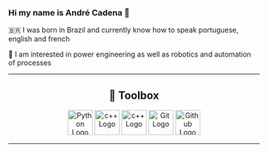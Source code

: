 ### Hi my name is André Cadena 👋

<!--
**AndreCadena/AndreCadena** is a ✨ _special_ ✨ repository because its `README.md` (this file) appears on your GitHub profile.

Here are some ideas to get you started:
-->
🇧🇷 I was born in Brazil and currently know how to speak portuguese, english and french

👀 I am interested in power engineering as well as robotics and automation of processes

---

<h2 align = center> 🧰 Toolbox </h2>
<div align = "center">
<img src="https://cdn.jsdelivr.net/gh/devicons/devicon/icons/python/python-original.svg" alt="Python Logo" width="50" height="50"/> 
<img src="https://cdn.jsdelivr.net/gh/devicons/devicon/icons/jupyter/jupyter-original-wordmark.svg" alt="c++ Logo" width="50" height="50"/> 
<img src="https://cdn.jsdelivr.net/gh/devicons/devicon/icons/cplusplus/cplusplus-original.svg" alt="c++ Logo" width="50" height="50"/> 
<img src="https://cdn.jsdelivr.net/gh/devicons/devicon/icons/git/git-original.svg" alt="Git Logo" width="50" height="50"/> 
<img src="https://cdn.jsdelivr.net/gh/devicons/devicon/icons/github/github-original-wordmark.svg" alt="Github Logo" width="50" height="50"/> 
</div>

---
